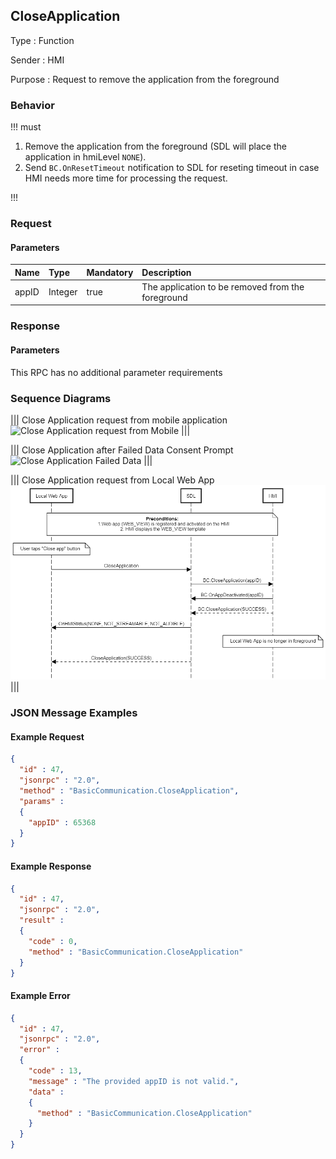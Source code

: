 ## CloseApplication

Type
: Function

Sender
: HMI

Purpose
: Request to remove the application from the foreground

### Behavior

!!! must

  1. Remove the application from the foreground (SDL will place the application in hmiLevel `NONE`).
  2. Send `BC.OnResetTimeout` notification to SDL for reseting timeout in case HMI needs more time for processing the request.

!!!

### Request

#### Parameters

|Name|Type|Mandatory|Description|
|:---|:---|:--------|:---------|
|appID|Integer|true|The application to be removed from the foreground|

### Response

#### Parameters

This RPC has no additional parameter requirements

### Sequence Diagrams

|||
Close Application request from mobile application
![Close Application request from Mobile](./assets/CloseApplicationFromMobile.png)
|||

|||
Close Application after Failed Data Consent Prompt
![Close Application Failed Data](./assets/CloseApplicationFailedData.png)
|||

|||
Close Application request from Local Web App  
![Close Application Local Web App](./assets/CloseApplicationLocalWebApp.png)
|||

### JSON Message Examples

#### Example Request

```json
{
  "id" : 47,
  "jsonrpc" : "2.0",
  "method" : "BasicCommunication.CloseApplication",
  "params" :
  {
    "appID" : 65368
  }
}
```

#### Example Response

```json
{
  "id" : 47,
  "jsonrpc" : "2.0",
  "result" :
  {
    "code" : 0,
    "method" : "BasicCommunication.CloseApplication"
  }
}
```

#### Example Error

```json
{
  "id" : 47,
  "jsonrpc" : "2.0",
  "error" :
  {
    "code" : 13,
    "message" : "The provided appID is not valid.",
    "data" :
    {
      "method" : "BasicCommunication.CloseApplication"
    }
  }
}
```
